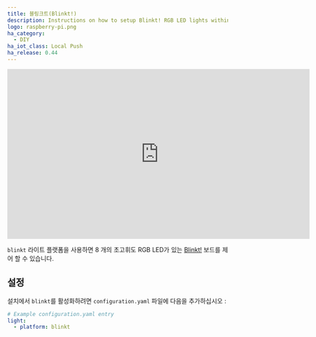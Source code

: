 ```yaml
---
title: 블링크트(Blinkt!)
description: Instructions on how to setup Blinkt! RGB LED lights within Home Assistant.
logo: raspberry-pi.png
ha_category:
  - DIY
ha_iot_class: Local Push
ha_release: 0.44
---
```


<iframe width="690" height="388" src="https://www.youtube.com/embed/QvDe3___604" frameborder="0" allow="accelerometer; autoplay; encrypted-media; gyroscope; picture-in-picture" allowfullscreen></iframe>

`blinkt` 라이트 플랫폼을 사용하면 8 개의 초고휘도 RGB LED가 있는 [Blinkt!](https://shop.pimoroni.com/products/blinkt) 보드를 제어 할 수 있습니다.

## 설정

설치에서 `blinkt`를 활성화하려면 `configuration.yaml` 파일에 다음을 추가하십시오 :

```yaml
# Example configuration.yaml entry
light:
  - platform: blinkt
```
